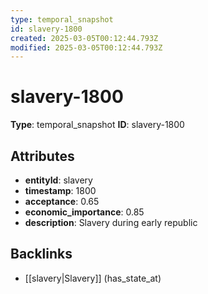 ```yaml
---
type: temporal_snapshot
id: slavery-1800
created: 2025-03-05T00:12:44.793Z
modified: 2025-03-05T00:12:44.793Z
---
```


# slavery-1800

**Type**: temporal_snapshot
**ID**: slavery-1800

## Attributes

- **entityId**: slavery
- **timestamp**: 1800
- **acceptance**: 0.65
- **economic_importance**: 0.85
- **description**: Slavery during early republic

## Backlinks

- [[slavery|Slavery]] (has_state_at)

